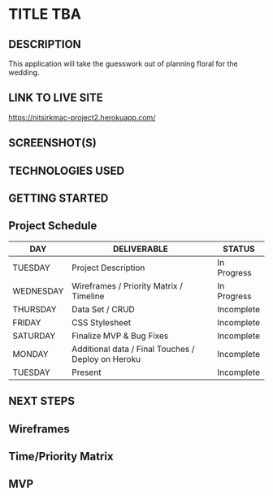 # TITLE TBA

## DESCRIPTION
This application will take the guesswork out of planning floral for the wedding. 

## LINK TO LIVE SITE
https://nitsirkmac-project2.herokuapp.com/

## SCREENSHOT(S)

## TECHNOLOGIES USED

## GETTING STARTED

## Project Schedule

|  DAY  |  DELIVERABLE  |  STATUS  |
|---|---|---|
|TUESDAY| Project Description | In Progress
|WEDNESDAY| Wireframes / Priority Matrix / Timeline | In Progress
|THURSDAY| Data Set / CRUD | Incomplete
|FRIDAY| CSS Stylesheet | Incomplete
|SATURDAY| Finalize MVP & Bug Fixes | Incomplete
|MONDAY| Additional data / Final Touches / Deploy on Heroku | Incomplete
|TUESDAY| Present | Incomplete

## NEXT STEPS


## Wireframes


## Time/Priority Matrix


## MVP
